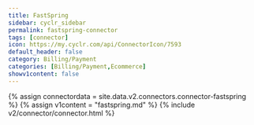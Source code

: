 ```yaml
---
title: FastSpring
sidebar: cyclr_sidebar
permalink: fastspring-connector
tags: [connector]
icon: https://my.cyclr.com/api/ConnectorIcon/7593
default_header: false
category: Billing/Payment
categories: [Billing/Payment,Ecommerce]
showv1content: false
---
```

{% assign connectordata = site.data.v2.connectors.connector-fastspring %}
{% assign v1content = "fastspring.md" %}
{% include v2/connector/connector.html %}	